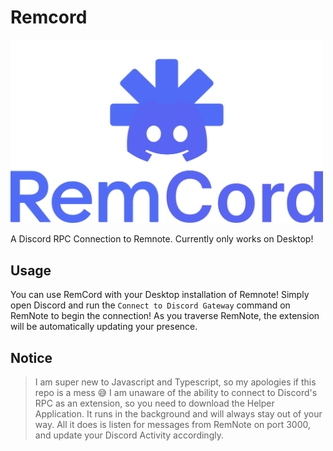 # Remcord

<img src=".github/assets/rn-hz-logo.svg" alt="Remnote Horiz Logo" width="500">

A Discord RPC Connection to Remnote. Currently only works on Desktop!

## Usage

You can use RemCord with your Desktop installation of Remnote! Simply open Discord and run the `Connect to Discord Gateway` command on RemNote to begin the connection!
As you traverse RemNote, the extension will be automatically updating your presence.

## Notice

> I am super new to Javascript and Typescript, so my apologies if this repo is a mess 😅
> I am unaware of the ability to connect to Discord's RPC as an extension, so you need to download the Helper Application. It runs in the background and will always stay out of your way. All it does is listen for messages from RemNote on port 3000, and update your Discord Activity accordingly.

<!-- ignore-after -->
